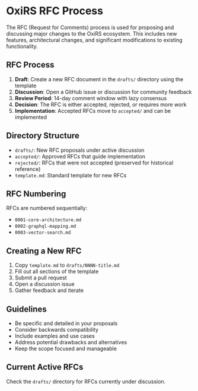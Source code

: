 # OxiRS RFC Process

The RFC (Request for Comments) process is used for proposing and discussing major changes to the OxiRS ecosystem. This includes new features, architectural changes, and significant modifications to existing functionality.

## RFC Process

1. **Draft**: Create a new RFC document in the `drafts/` directory using the template
2. **Discussion**: Open a GitHub issue or discussion for community feedback
3. **Review Period**: 14-day comment window with lazy consensus
4. **Decision**: The RFC is either accepted, rejected, or requires more work
5. **Implementation**: Accepted RFCs move to `accepted/` and can be implemented

## Directory Structure

- `drafts/`: New RFC proposals under active discussion
- `accepted/`: Approved RFCs that guide implementation
- `rejected/`: RFCs that were not accepted (preserved for historical reference)
- `template.md`: Standard template for new RFCs

## RFC Numbering

RFCs are numbered sequentially:
- `0001-core-architecture.md`
- `0002-graphql-mapping.md`
- `0003-vector-search.md`

## Creating a New RFC

1. Copy `template.md` to `drafts/NNNN-title.md`
2. Fill out all sections of the template
3. Submit a pull request
4. Open a discussion issue
5. Gather feedback and iterate

## Guidelines

- Be specific and detailed in your proposals
- Consider backwards compatibility
- Include examples and use cases
- Address potential drawbacks and alternatives
- Keep the scope focused and manageable

## Current Active RFCs

Check the `drafts/` directory for RFCs currently under discussion.